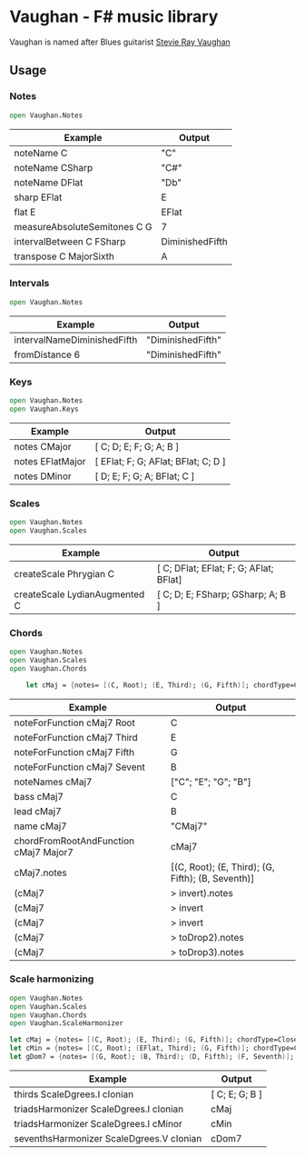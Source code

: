 # Vaughan - F# music library

Vaughan is named after Blues guitarist [Stevie Ray Vaughan](https://en.wikipedia.org/wiki/Stevie_Ray_Vaughan)

## Usage

### Notes

```fsharp
open Vaughan.Notes
```

| Example                      | Output          |
| ---------------------------- | --------------- |
| noteName C                   | "C"             |
| noteName CSharp              | "C#"            |
| noteName DFlat               | "Db"            |
| sharp EFlat                  | E               |
| flat E                       | EFlat           |
| measureAbsoluteSemitones C G | 7               |
| intervalBetween C FSharp     | DiminishedFifth |
| transpose C MajorSixth       | A               |

### Intervals

```fsharp
open Vaughan.Notes
```

| Example                      | Output            |
| ---------------------------- | ----------------- |
| intervalNameDiminishedFifth  | "DiminishedFifth" |
| fromDistance 6               | "DiminishedFifth" |

### Keys

```fsharp
open Vaughan.Notes
open Vaughan.Keys
```

| Example           | Output                              |
| ----------------- | ----------------------------------- |
| notes CMajor      | [ C; D; E; F; G; A; B ]             |
| notes EFlatMajor  | [ EFlat; F; G; AFlat; BFlat; C; D ] |
| notes DMinor      | [ D; E; F; G; A; BFlat; C ]         |

### Scales

```fsharp
open Vaughan.Notes
open Vaughan.Scales
```

| Example                       | Output                                     |
| ----------------------------- | ------------------------------------------ |
| createScale Phrygian C        | [ C; DFlat; EFlat; F; G; AFlat; BFlat]     |
| createScale LydianAugmented C | [ C; D; E; FSharp; GSharp; A; B ]          |


### Chords

```fsharp
open Vaughan.Notes
open Vaughan.Scales
open Vaughan.Chords

    let cMaj = {notes= [(C, Root); (E, Third); (G, Fifth)]; chordType=Closed}
```

| Example                                        | Output                                            |
| ---------------------------------------------- | ------------------------------------------------- |
| noteForFunction cMaj7 Root                     | C                                                 |
| noteForFunction cMaj7 Third                    | E                                                 |
| noteForFunction cMaj7 Fifth                    | G                                                 |
| noteForFunction cMaj7 Sevent                   | B                                                 |
| noteNames cMaj7                                | ["C"; "E"; "G"; "B"]                              |
| bass cMaj7                                     | C                                                 |
| lead cMaj7                                     | B                                                 |
| name cMaj7                                     | "CMaj7"                                           |
| chordFromRootAndFunction cMaj7 Major7          | cMaj7                                             |
| cMaj7.notes                                    | [(C, Root); (E, Third); (G, Fifth); (B, Seventh)] |
| (cMaj7 |> invert).notes                        | [(E, Third); (G, Fifth); (B, Seventh); (C, Root)] |
| (cMaj7 |> invert |> invert).notes              | [(G, Fifth); (B, Seventh); (C, Root); (E, Third)] |
| (cMaj7 |> invert |> invert |> invert).notes    | [(B, Seventh); (C, Root); (E, Third); (G, Fifth)] |
| (cMaj7 |> toDrop2).notes                       | [(C, Root); (G, Fifth); (B, Seventh); (E, Third)] |
| (cMaj7 |> toDrop3).notes                       | [(C, Root); (B, Seventh); (E, Third); (G, Fifth)] |

### Scale harmonizing

```fsharp
open Vaughan.Notes
open Vaughan.Scales
open Vaughan.Chords
open Vaughan.ScaleHarmonizer

let cMaj = {notes= [(C, Root); (E, Third); (G, Fifth)]; chordType=Closed}
let cMin = {notes= [(C, Root); (EFlat, Third); (G, Fifth)]; chordType=Closed}
let gDom7 = {notes= [(G, Root); (B, Third); (D, Fifth); (F, Seventh)]; chordType=Closed}
```

 Example                                       | Output              |
| -------------------------------------------- | --------------------|
| thirds ScaleDgrees.I cIonian                 | [ C; E; G; B ]      |
| triadsHarmonizer ScaleDgrees.I cIonian       | cMaj                |
| triadsHarmonizer ScaleDgrees.I cMinor        | cMin                |
| seventhsHarmonizer ScaleDgrees.V cIonian     | cDom7               |